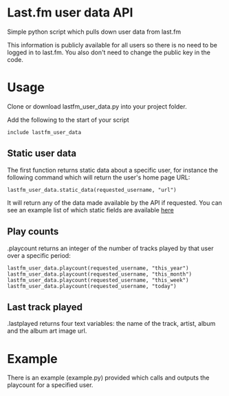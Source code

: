 # Last.fm user data API

Simple python script which pulls down user data from last.fm

This information is publicly available for all users so there is no need to be logged in to last.fm. You also don't need to change the public key in the code.

# Usage

Clone or download lastfm_user_data.py into your project folder.

Add the following to the start of your script

```include lastfm_user_data```

## Static user data

The first function returns static data about a specific user, for instance the following command which will return the user's home page URL:

```lastfm_user_data.static_data(requested_username, "url")```

It will return any of the data made available by the API if requested. You can see an example list of which static fields are available [here](
http://ws.audioscrobbler.com/2.0/?method=user.getinfo&user=test&api_key=079a7d64ea52c358ad4f0afbe2f900b3&format=json)

## Play counts 

.playcount returns an integer of the number of tracks played by that user over a specific period:

```lastfm_user_data.playcount(requested_username, "") # this defaults to forever
lastfm_user_data.playcount(requested_username, "this_year")
lastfm_user_data.playcount(requested_username, "this_month")
lastfm_user_data.playcount(requested_username, "this_week")
lastfm_user_data.playcount(requested_username, "today")
```

## Last track played

.lastplayed returns four text variables: the name of the track, artist, album and the album art image url.

# Example

There is an example (example.py) provided which calls and outputs the playcount for a specified user.
